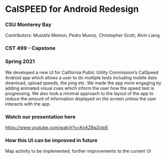 # CalSPEED for Android Redesign

### CSU Monterey Bay 
Contributors: Mustafa Memon, Pedro Munoz, Christopher Scott, Alvin Liang

### CST 499 - Capstone
### Spring 2021

We developed a new UI for California Public Utility Commission’s CalSpeed Android app which allows a user to do multiple tests including mobile data download, upload speeds, the ping etc. We made the app more engaging by adding animated visual cues which inform the user how the speed test is progressing. We also took a minimal approach to the layout of the app to reduce the amount of information displayed on the screen unless the user interacts with the app. 


### Watch our presentation here 
https://www.youtube.com/watch?v=KnAZBqZoIpE


### How this UI can be improved in future
Map activity to be implemented, further improvements to the current UI
